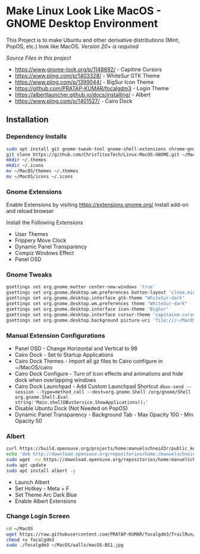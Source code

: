# Make Linux Look Like MacOS - GNOME Desktop Environment

This Project is to make Ubuntu and other derivative distributions (Mint, PopOS, etc.) look like MacOS. *Version 20+ is required*

_Source Files in this project_
- https://www.gnome-look.org/p/1148692/ - Capitine Cursors
- https://www.pling.com/p/1403328/ - WhiteSur GTK Theme
- https://www.pling.com/p/1399044/ - BigSur Icon Theme
- https://github.com/PRATAP-KUMAR/focalgdm3 - Login Theme
- https://albertlauncher.github.io/docs/installing/ - Albert
- https://www.pling.com/p/1401527/ - Cairo Dock

## Installation

### Dependency Installs

```bash
sudo apt install git gnome-tweak-tool gnome-shell-extensions chrome-gnome-shell cairo-dock -y
git clone https://github.com/ChrisTitusTech/Linux-MacOS-GNOME.git ~/MacOS
mkdir ~/.themes
mkdir ~/.icons
mv ~/MacOS/themes ~/.themes
mv ~/MacOS/icons ~/.icons
```

### Gnome Extensions

Enable Extensions by visiting https://extensions.gnome.org/ install add-on and reload browser

Install the Following Extensions
- User Themes
- Frippery Move Clock
- Dynamic Panel Transparency
- Compiz Windows Effect
- Panel OSD

### Gnome Tweaks

```bash
gsettings set org.gnome.mutter center-new-windows 'true'
gsettings set org.gnome.desktop.wm.preferences button-layout 'close,minimize,maximize:'
gsettings set org.gnome.desktop.interface gtk-theme "WhiteSur-dark"
gsettings set org.gnome.desktop.wm.preferences theme "WhiteSur-dark"
gsettings set org.gnome.desktop.interface icon-theme 'BigSur'
gsettings set org.gnome.desktop.interface cursor-theme 'capitaine-cursors-light'
gsettings set org.gnome.desktop.background picture-uri 'file:///~/MacOS/walls/macOS-BS3.jpg'
```

### Manual Extension Configurations

- Panel OSD - Change Horizontal and Vertical to 98
- Cairo Dock - Set to Startup Applications
- Cairo Dock Themes - Import all gz files to Cairo configure in ~/MacOS/cairo
- Cairo Dock Configure - Turn of Icon effects and animations and hide dock when overlapping windows
- Cairo Dock Launchpad - Add Custom Launchpad Shortcut `dbus-send --session --type=method_call --dest=org.gnome.Shell /org/gnome/Shell org.gnome.Shell.Eval string:'Main.shellDBusService.ShowApplications();'`
- Disable Ubuntu Dock (Not Needed on PopOS)
- Dynamic Panel Transparency - Background Tab - Max Opacity 100 - Min Opacity 50

### Albert

```bash
curl https://build.opensuse.org/projects/home:manuelschneid3r/public_key | sudo apt-key add -
echo 'deb http://download.opensuse.org/repositories/home:/manuelschneid3r/xUbuntu_20.04/ /' | sudo tee /etc/apt/sources.list.d/home:manuelschneid3r.list
sudo wget -nv https://download.opensuse.org/repositories/home:manuelschneid3r/xUbuntu_20.04/Release.key -O "/etc/apt/trusted.gpg.d/home:manuelschneid3r.asc"
sudo apt update
sudo apt install albert -y
```

- Launch Albert
- Set Hotkey - Meta + F
- Set Theme Arc Dark Blue
- Enable Albert Extensions


### Change Login Screen

```bash
cd ~/MacOS
wget https://raw.githubusercontent.com/PRATAP-KUMAR/focalgdm3/TrailRun/focalgdm3
chmod +x focalgdm3
sudo ./focalgdm3 ~/MacOS/walls/macOS-BS1.jpg
```

